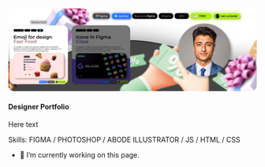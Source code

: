 ### ![I'm i little designer graphics designer](https://github.com/ivandesi/banner/blob/main/Group%204banner.png?raw=true)
#### Designer Portfolio

Here text

Skills: FIGMA / PHOTOSHOP / ABODE ILLUSTRATOR / JS / HTML / CSS

- 🔭 I’m currently working on this page. 




